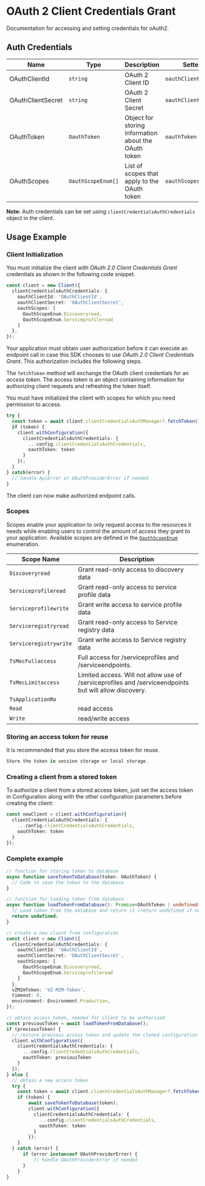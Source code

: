 
# OAuth 2 Client Credentials Grant



Documentation for accessing and setting credentials for oAuth2.

## Auth Credentials

| Name | Type | Description | Setter |
|  --- | --- | --- | --- |
| OAuthClientId | `string` | OAuth 2 Client ID | `oauthClientId` |
| OAuthClientSecret | `string` | OAuth 2 Client Secret | `oauthClientSecret` |
| OAuthToken | `OauthToken` | Object for storing information about the OAuth token | `oauthToken` |
| OAuthScopes | `OauthScopeEnum[]` | List of scopes that apply to the OAuth token | `oauthScopes` |



**Note:** Auth credentials can be set using `clientCredentialsAuthCredentials` object in the client.

## Usage Example

### Client Initialization

You must initialize the client with *OAuth 2.0 Client Credentials Grant* credentials as shown in the following code snippet.

```ts
const client = new Client({
  clientCredentialsAuthCredentials: {
    oauthClientId: 'OAuthClientId',
    oauthClientSecret: 'OAuthClientSecret',
    oauthScopes: [
      OauthScopeEnum.Discoveryread,
      OauthScopeEnum.Serviceprofileread
    ]
  },
});
```



Your application must obtain user authorization before it can execute an endpoint call in case this SDK chooses to use *OAuth 2.0 Client Credentials Grant*. This authorization includes the following steps.

The `fetchToken` method will exchange the OAuth client credentials for an *access token*. The access token is an object containing information for authorizing client requests and refreshing the token itself.

You must have initialized the client with scopes for which you need permission to access.

```ts
try {
  const token = await client.clientCredentialsAuthManager?.fetchToken();
  if (token) {
    client.withConfiguration({
      clientCredentialsAuthCredentials: {
        ...config.clientCredentialsAuthCredentials,
        oauthToken: token
      }
    });
  }
} catch(error) {
  // handle ApiError or OAuthProviderError if needed
}
```

The client can now make authorized endpoint calls.

### Scopes

Scopes enable your application to only request access to the resources it needs while enabling users to control the amount of access they grant to your application. Available scopes are defined in the [`OauthScopeEnum`](../../doc/models/oauth-scope-enum.md) enumeration.

| Scope Name | Description |
|  --- | --- |
| `Discoveryread` | Grant read-only access to discovery data |
| `Serviceprofileread` | Grant read-only access to service profile data |
| `Serviceprofilewrite` | Grant write access to service profile data |
| `Serviceregistryread` | Grant read-only access to Service registry data |
| `Serviceregistrywrite` | Grant write access to Service registry data |
| `TsMecFullaccess` | Full access for /serviceprofiles and /serviceendpoints. |
| `TsMecLimitaccess` | Limited access. Will not allow use of /serviceprofiles and /serviceendpoints but will allow discovery. |
| `TsApplicationRo` |  |
| `Read` | read access |
| `Write` | read/write access |

### Storing an access token for reuse

It is recommended that you store the access token for reuse.

```ts
Store the token in session storage or local storage.
```

### Creating a client from a stored token

To authorize a client from a stored access token, just set the access token in Configuration along with the other configuration parameters before creating the client:

```ts
const newClient = client.withConfiguration({
  clientCredentialsAuthCredentials: {
    ...config.clientCredentialsAuthCredentials,
    oauthToken: token
  }
});
```

### Complete example



```ts
// function for storing token to database
async function saveTokenToDatabase(token: OAuthToken) {
  // Code to save the token to the database
}

// function for loading token from database
async function loadTokenFromDatabase(): Promise<OAuthToken | undefined> {
  // Load token from the database and return it (return undefined if no token exists)
  return undefined;
}

// create a new client from configuration
const client = new Client({
  clientCredentialsAuthCredentials: {
    oauthClientId: 'OAuthClientId',
    oauthClientSecret: 'OAuthClientSecret',
    oauthScopes: [
      OauthScopeEnum.Discoveryread,
      OauthScopeEnum.Serviceprofileread
    ]
  },
  vZM2mToken: 'VZ-M2M-Token',
  timeout: 0,
  environment: Environment.Production,
});

// obtain access token, needed for client to be authorized
const previousToken = await loadTokenFromDatabase();
if (previousToken) {
  // restore previous access token and update the cloned configuration with the token
  client.withConfiguration({
    clientCredentialsAuthCredentials: {
      ...config.clientCredentialsAuthCredentials,
      oauthToken: previousToken
    }
  });
} else {
  // obtain a new access token
  try {
    const token = await client.clientCredentialsAuthManager?.fetchToken();
    if (token) {
        await saveTokenToDatabase(token);
        client.withConfiguration({
          clientCredentialsAuthCredentials: {
            ...config.clientCredentialsAuthCredentials,
            oauthToken: token
          }
        });
    }
  } catch (error) {
      if (error instanceof OAuthProviderError) {
          // handle OAuthProviderError if needed
      }
    }
}
```


